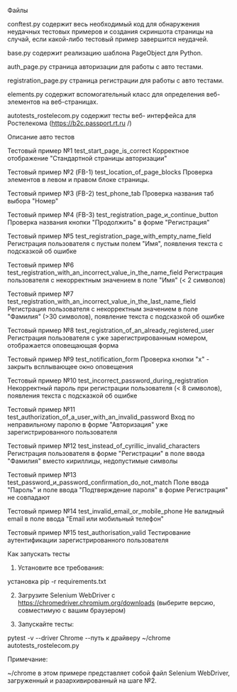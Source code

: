 Файлы

conftest.py содержит весь необходимый код для обнаружения неудачных тестовых примеров и создания скриншота страницы на случай, если какой-либо тестовый пример завершится неудачей.

base.py содержит реализацию шаблона PageObject для Python.

auth_page.py страница авторизации для работы с авто тестами.

registration_page.py страница регистрации для работы с авто тестами.

elements.py содержит вспомогательный класс для определения веб-элементов на веб-страницах.

autotests_rostelecom.py содержит тесты веб- интерфейса для Ростелекома (https://b2c.passport.rt.ru /)


Описание авто тестов

Тестовый пример №1
test_start_page_is_correct
Корректное отображение "Стандартной страницы авторизации"

Тестовый пример №2 (FB-1)
test_location_of_page_blocks
Проверка элементов в левом и правом блоке страницы. 

Тестовый пример №3 (FB-2)
test_phone_tab
Проверка названия таб выбора "Номер"  

Тестовый пример №4 (FB-3)
test_registration_page_и_continue_button
Проверка названия кнопки "Продолжить" в форме "Регистрация" 

Тестовый пример №5
test_registration_page_with_empty_name_field
Регистрация пользователя с пустым полем "Имя", появления текста с подсказкой об ошибке

Тестовый пример №6
test_registration_with_an_incorrect_value_in_the_name_field
Регистрация пользователя с некорректным значением в поле "Имя" (< 2 символов)

Тестовый пример №7
test_registration_with_an_incorrect_value_in_the_last_name_field
Регистрация пользователя с некорректным значением в поле "Фамилия" (>30 символов), появление текста с подсказкой об ошибке

Тестовый пример №8
test_registration_of_an_already_registered_user
Регистрация пользователя с уже зарегистрированным номером, отображается оповещающая форма

Тестовый пример №9
test_notification_form
Проверка кнопки "х" - закрыть всплывающее окно оповещения 

Тестовый пример №10
test_incorrect_password_during_registration
Некорректный пароль при регистрации пользователя (< 8 символов), появления текста с подсказкой об ошибке

Тестовый пример №11
test_authorization_of_a_user_with_an_invalid_password
Вход по неправильному паролю в форме "Авторизация" уже зарегистрированного пользователя

Тестовый пример №12
test_instead_of_cyrillic_invalid_characters
Регистрация пользователя в форме "Регистрации" в поле ввода "Фамилия" вместо кириллицы, недопустимые символы

Тестовый пример №13
test_password_и_password_confirmation_do_not_match
Поле ввода "Пароль" и поле ввода "Подтверждение пароля" в форме Регистрация" не совпадают

Тестовый пример №14
test_invalid_email_or_mobile_phone
Не валидный email в поле ввода "Email или мобильный телефон"

Тестовый пример №15
test_authorisation_valid
Тестирование аутентификации зарегистрированного пользователя


Как запускать тесты

1.	Установите все требования:

установка pip -r requirements.txt

2.	Загрузите Selenium WebDriver с https://chromedriver.chromium.org/downloads (выберите версию, совместимую с вашим браузером)

4.	Запускайте тесты:

pytest -v --driver Chrome --путь к драйверу ~/chrome autotests_rostelecom.py

Примечание:

~/chrome в этом примере представляет собой файл Selenium WebDriver, загруженный и разархивированный на шаге №2.

